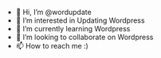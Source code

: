 - 👋 Hi, I’m @wordupdate
- 👀 I’m interested in Updating Wordpress
- 🌱 I’m currently learning Wordpress
- 💞️ I’m looking to collaborate on Wordpress
- 📫 How to reach me :)

<!---
wordupdate/wordupdate is a ✨ special ✨ repository because its `README.md` (this file) appears on your GitHub profile.
You can click the Preview link to take a look at your changes.
--->
